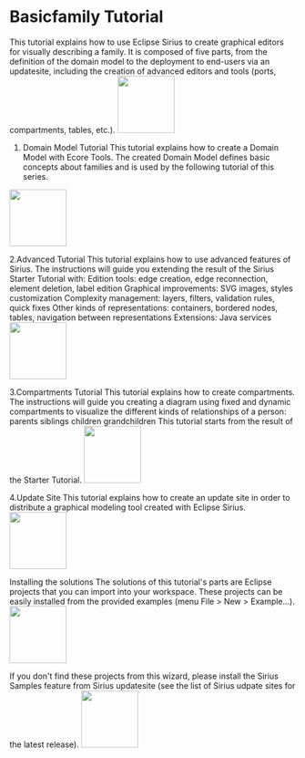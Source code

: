# Basicfamily Tutorial

This tutorial explains how to use Eclipse Sirius to create graphical editors for visually describing a family.
It is composed of five parts, from the definition of the domain model to the deployment to end-users via an updatesite,
including the creation of advanced editors and tools (ports, compartments, tables, etc.).
<img src="" width="100" height="100" />


1. Domain Model Tutorial
This tutorial explains how to create a Domain Model with Ecore Tools.
The created Domain Model defines basic concepts about families and is used by the following tutorial of this series.
<img src="" width="100" height="100" />


2.Advanced Tutorial
This tutorial explains how to use advanced features of Sirius.
The instructions will guide you extending the result of the Sirius Starter Tutorial with:
    Edition tools: edge creation, edge reconnection, element deletion, label edition
    Graphical improvements: SVG images, styles customization
    Complexity management: layers, filters, validation rules, quick fixes
    Other kinds of representations: containers, bordered nodes, tables, navigation between representations
    Extensions: Java services
<img src="" width="100" height="100" >


3.Compartments Tutorial
This tutorial explains how to create compartments.
The instructions will guide you creating a diagram using fixed and dynamic compartments to visualize the different kinds of relationships of a person:
    parents
    siblings
    children
    grandchildren
    This tutorial starts from the result of the Starter Tutorial.
<img src="" width="100" height="100" >


4.Update Site
This tutorial explains how to create an update site in order to distribute a graphical modeling tool created with Eclipse Sirius.
<img src="" width="100" height="100" >


Installing the solutions
The solutions of this tutorial's parts are Eclipse projects that you can import into your workspace.
These projects can be easily installed from the provided examples (menu File > New > Example...).
<img src="" width="100" height="100" >


If you don't find these projects from this wizard, please install the Sirius Samples feature from Sirius updatesite (see the list of Sirius udpate sites for the latest release).
<img src="" width="100" height="100" >
